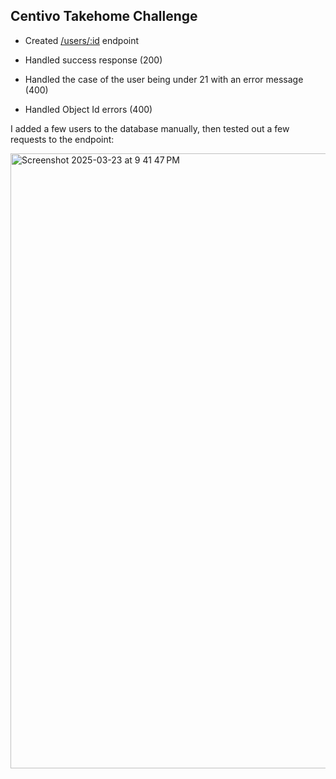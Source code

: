 ## Centivo Takehome Challenge

- Created [/users/:id](https://github.com/RonuGhoshal/centivo-takehome-challenge/blob/main/server.js#L11) endpoint

- Handled success response (200)

- Handled the case of the user being under 21 with an error message (400)

- Handled Object Id errors (400)

I added a few users to the database manually, then tested out a few requests to the endpoint:

<img width="984" alt="Screenshot 2025-03-23 at 9 41 47 PM" src="https://github.com/user-attachments/assets/1dc3a680-7f4c-4bc1-a3f1-225ee98a3b68" />
